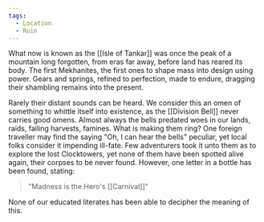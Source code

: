 ```yaml
---
tags:
  - Location
  - Ruin
---
```

What now is known as the [[Isle of Tankar]] was once the peak of a mountain long forgotten, from eras far away, before land has reared its body. 
The first Mekhanites, the first ones to shape mass into design using power. Gears and springs, refined to perfection, made to endure, dragging their shambling remains into the present. 

Rarely their distant sounds can be heard. We consider this an omen of something to whittle itself into existence, as the [[Division Bell]] never carries good omens. 
Almost always the bells predated woes in our lands, raids, failing harvests, famines. 
What is making them ring?
One foreign traveller may find the saying "Oh, I can hear the bells" peculiar, yet local folks consider it impending ill-fate. 
Few adventurers took it unto them as to explore the lost Clocktowers, yet none of them have been spotted alive again, their corpses to be never found. However, one letter in a bottle has been found, stating:
> "Madness is the Hero's [[Carnival]]"
 
None of our educated literates has been able to decipher the meaning of this. 

